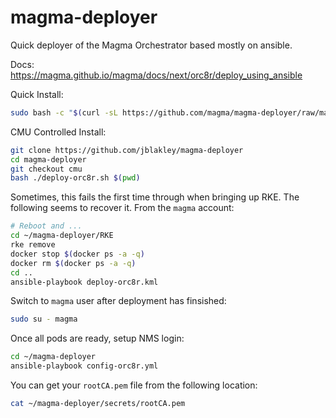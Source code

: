 # magma-deployer
Quick deployer of the Magma Orchestrator based mostly on ansible.

Docs: https://magma.github.io/magma/docs/next/orc8r/deploy_using_ansible

Quick Install:

```bash
sudo bash -c "$(curl -sL https://github.com/magma/magma-deployer/raw/main/deploy-orc8r.sh)"
```

CMU Controlled Install:

```bash
git clone https://github.com/jblakley/magma-deployer
cd magma-deployer
git checkout cmu
bash ./deploy-orc8r.sh $(pwd)
```

Sometimes, this fails the first time through when bringing up RKE. The following seems to recover it. From the `magma` account:

```bash
# Reboot and ...
cd ~/magma-deployer/RKE
rke remove
docker stop $(docker ps -a -q)
docker rm $(docker ps -a -q)
cd ..
ansible-playbook deploy-orc8r.kml
```

Switch to `magma` user after deployment has finsished:

```bash
sudo su - magma
```

Once all pods are ready, setup NMS login:

```bash
cd ~/magma-deployer
ansible-playbook config-orc8r.yml
```

You can get your `rootCA.pem` file from the following location:

```bash
cat ~/magma-deployer/secrets/rootCA.pem
```

